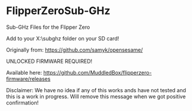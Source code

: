 # FlipperZeroSub-GHz
Sub-GHz Files for the Flipper Zero

Add to your X:\subghz folder on your SD card! 

Originally from: https://github.com/samyk/opensesame/

UNLOCKED FIRMWARE REQUIRED!

Available here: https://github.com/MuddledBox/flipperzero-firmware/releases

Disclaimer: We have no idea if any of this works ands have not tested and this is a work in progress. Will remove this message when we got positive confirmation! 
